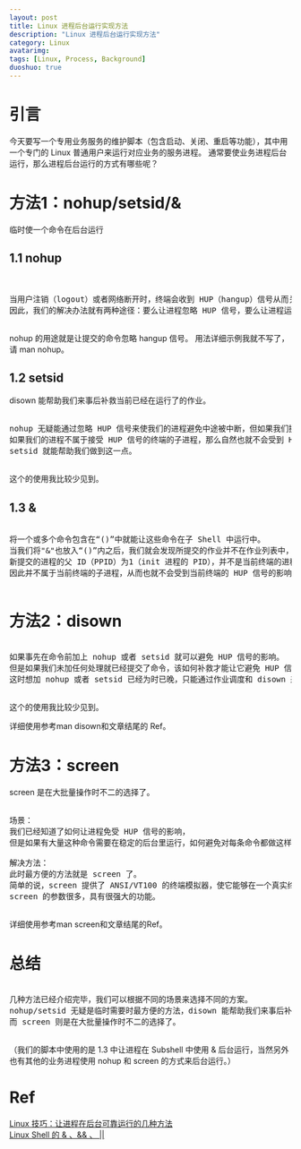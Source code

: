 ```yaml
---
layout: post
title: Linux 进程后台运行实现方法
description: "Linux 进程后台运行实现方法"
category: Linux
avatarimg:
tags: [Linux, Process, Background]
duoshuo: true
---
```


# 引言

今天要写一个专用业务服务的维护脚本（包含启动、关闭、重启等功能），其中用一个专门的 Linux 普通用户来运行对应业务的服务进程。
通常要使业务进程后台运行，那么进程后台运行的方式有哪些呢？

# 方法1：nohup/setsid/&

临时使一个命令在后台运行

## 1.1 nohup

<pre> 

当用户注销（logout）或者网络断开时，终端会收到 HUP（hangup）信号从而关闭其所有子进程。
因此，我们的解决办法就有两种途径：要么让进程忽略 HUP 信号，要么让进程运行在新的会话里从而成为不属于此终端的子进程。

</pre>

nohup 的用途就是让提交的命令忽略 hangup 信号。
用法详细示例我就不写了，请 man nohup。

## 1.2 setsid

disown 能帮助我们来事后补救当前已经在运行了的作业。

<pre>

nohup 无疑能通过忽略 HUP 信号来使我们的进程避免中途被中断，但如果我们换个角度思考，
如果我们的进程不属于接受 HUP 信号的终端的子进程，那么自然也就不会受到 HUP 信号的影响了。
setsid 就能帮助我们做到这一点。

</pre>

这个的使用我比较少见到。

## 1.3 &

<pre>

将一个或多个命令包含在“()”中就能让这些命令在子 Shell 中运行中。  
当我们将"&"也放入“()”内之后，我们就会发现所提交的作业并不在作业列表中，也就是说，是无法通过 jobs 来查看的。  
新提交的进程的父 ID（PPID）为1（init 进程的 PID），并不是当前终端的进程 ID。
因此并不属于当前终端的子进程，从而也就不会受到当前终端的 HUP 信号的影响了。  

</pre>


# 方法2：disown

<pre>

如果事先在命令前加上 nohup 或者 setsid 就可以避免 HUP 信号的影响。
但是如果我们未加任何处理就已经提交了命令，该如何补救才能让它避免 HUP 信号的影响呢？  
这时想加 nohup 或者 setsid 已经为时已晚，只能通过作业调度和 disown 来解决这个问题了。

</pre>

这个的使用我比较少见到。

详细使用参考man disown和文章结尾的 Ref。

# 方法3：screen

screen 是在大批量操作时不二的选择了。

<pre>

场景：  
我们已经知道了如何让进程免受 HUP 信号的影响，
但是如果有大量这种命令需要在稳定的后台里运行，如何避免对每条命令都做这样的操作呢？  

解决方法：  
此时最方便的方法就是 screen 了。
简单的说，screen 提供了 ANSI/VT100 的终端模拟器，使它能够在一个真实终端下运行多个全屏的伪终端。
screen 的参数很多，具有很强大的功能。  

</pre>

详细使用参考man screen和文章结尾的Ref。

# 总结

<pre>

几种方法已经介绍完毕，我们可以根据不同的场景来选择不同的方案。
nohup/setsid 无疑是临时需要时最方便的方法，disown 能帮助我们来事后补救当前已经在运行了的作业，
而 screen 则是在大批量操作时不二的选择了。

</pre>

（我们的脚本中使用的是 1.3 中让进程在 Subshell 中使用 & 后台运行，当然另外也有其他的业务进程使用 nohup 和 screen 的方式来后台运行。）

# Ref
[Linux 技巧：让进程在后台可靠运行的几种方法](http://www.ibm.com/developerworks/cn/linux/l-cn-nohup/)  
[Linux Shell 的 & 、&& 、 ||](http://my.oschina.net/hanzhankang/blog/202754)  
